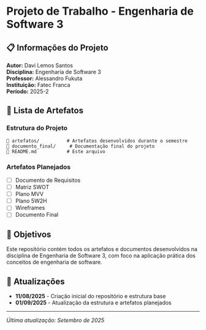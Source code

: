 # Projeto de Trabalho - Engenharia de Software 3

## 📋 Informações do Projeto

**Autor:** Davi Lemos Santos  
**Disciplina:** Engenharia de Software 3  
**Professor:** Alessandro Fukuta  
**Instituição:** Fatec Franca  
**Período:** 2025-2

## 📂 Lista de Artefatos

### Estrutura do Projeto

```
📁 artefatos/          # Artefatos desenvolvidos durante o semestre
📁 documento_final/     # Documentação final do projeto
📄 README.md           # Este arquivo
```

### Artefatos Planejados
- [ ] Documento de Requisitos
- [ ] Matriz SWOT
- [ ] Plano MVV
- [ ] Plano 5W2H
- [ ] Wireframes
- [ ] Documento Final

## 🎯 Objetivos

Este repositório contém todos os artefatos e documentos desenvolvidos na disciplina de Engenharia de Software 3, com foco na aplicação prática dos conceitos de engenharia de software.

## 📝 Atualizações

- **11/08/2025** - Criação inicial do repositório e estrutura base
- **01/09/2025** - Atualização da estrutura e artefatos planejados

---

*Última atualização: Setembro de 2025*

